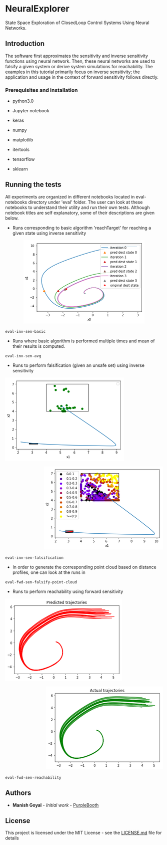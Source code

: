# NeuralExplorer

State Space Exploration of ClosedLoop Control Systems Using Neural Networks.

## Introduction
The software first approximates the sensitivity and inverse sensitivity functions using neural network.
Then, these neural networks are used to falsify a given system or derive system simulations for reachability.
The examples in this tutorial primarily focus on inverse sensitivity; the application and usage in the context 
of forward sensitivity follows directly.

### Prerequisites and installation

* python3.0

* Jupyter notebook

* keras

* numpy

* matplotlib

* itertools

* tensorflow

* sklearn


## Running the tests

All experiments are organized in different notebooks located in eval-notebooks directory under 'eval' folder.
The user can look at these notebooks to understand their utility and run their own tests.
Although notebook titles are self explanatory, some of their descriptions are given below.

* Runs corresponding to basic algorithm 'reachTarget' for reaching a given state using inverse sensitivity

<p align="center"> <img src="fig-inv-sen-basic.png" alt="reachTarget algorithm"/> </p>

```
eval-inv-sen-basic
```

* Runs where basic algorithm is performed multiple times and mean of their results is computed.
```
eval-inv-sen-avg
```

* Runs to perform falsification (given an unsafe set) using inverse sensitivity

<p align="left"> <img src="fig-inv-sen-falsification.png" alt="invSenFalsification"/> </p>
<p align="right"> <img src="fig-inv-sen-falsify-point-cloud.png" alt="invSenFalsification pointCloud"/> </p>

```
eval-inv-sen-falsification
```

* In order to generate the corresponding point cloud based on distance profiles, one can look at the runs in

```
eval-fwd-sen-falsify-point-cloud
```

* Runs to perform reachability using forward sensitivity
<p align="left"> <img src="fig-fwd-sen-reach-act.png" alt="fwdSenReachabilityAct"/> </p>
<p align="right"> <img src="fig-fwd-sen-reach-pred.png" alt="fwdSenReachabilityPred"/> </p>

```eval-fwd-sen-reachability```

## Authors

* **Manish Goyal** - *Initial work* - [PurpleBooth](https://github.com/mag16154)


## License

This project is licensed under the MIT License - see the [LICENSE.md](LICENSE.md) file for details

